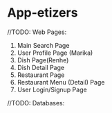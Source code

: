 # App-etizers

//TODO: Web Pages:
  1. Main Search Page
  2. User Profile Page (Marika)
  3. Dish Page(Renhe)
  4. Dish Detail Page
  5. Restaurant Page
  6. Restaurant Menu (Detail) Page
  7. User Login/Signup Page
  
//TODO: Databases:
